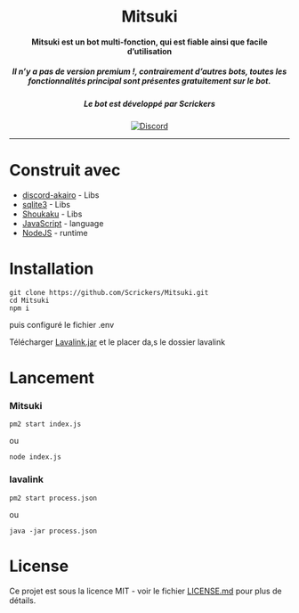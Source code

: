 <h1 align="center">
  <br>
    Mitsuki
  <br>
 </h1>
<h4 align="center">Mitsuki est un bot multi-fonction, qui est fiable ainsi que facile d’utilisation </h4>
<h5 align="center">Il n’y a pas de version premium !, contrairement d’autres bots, toutes les fonctionnalités principal sont présentes gratuitement sur le bot.</h5>
<h5 align="center">Le bot est développé par Scrickers</h5>
  <p align="center">
      <a href="https://discord.gg/En6aXbA" target="_blank"><img src="https://discordapp.com/api/guilds/547442742444163073/embed.png" alt="Discord"></a>
  </p>
  
-------------------

# Construit avec

* [discord-akairo](https://discord-akairo.github.io/#/) - Libs
* [sqlite3](https://www.npmjs.com/package/sqlite3) - Libs
* [Shoukaku](https://deivu.github.io/Shoukaku/?api) - Libs
* [JavaScript](https://developer.mozilla.org/fr/docs/Web/JavaScript) - language
* [NodeJS](https://nodejs.org/en/) - runtime

# Installation
```
git clone https://github.com/Scrickers/Mitsuki.git
cd Mitsuki
npm i 
```
puis configuré le fichier .env

Télécharger [Lavalink.jar](https://github.com/freyacodes/Lavalink) et le placer da,s le dossier lavalink
# Lancement

### Mitsuki
``` 
pm2 start index.js
```
ou
``` 
node index.js
```
### lavalink
``` 
pm2 start process.json
```
ou
``` 
java -jar process.json
```

# License

Ce projet est sous la licence MIT - voir le fichier [LICENSE.md](LICENSE.md) pour plus de détails.